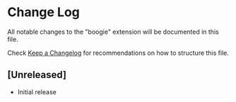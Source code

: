 # Change Log

All notable changes to the "boogie" extension will be documented in this file.

Check [Keep a Changelog](http://keepachangelog.com/) for recommendations on how to structure this file.

## [Unreleased]

- Initial release